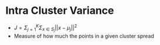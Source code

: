 # Intra Cluster Variance
- $J = \Sigma_{j=1}^K \Sigma_{x \in S_j} ||x - \mu_j||^2$
- Measure of how much the points in a given cluster spread
